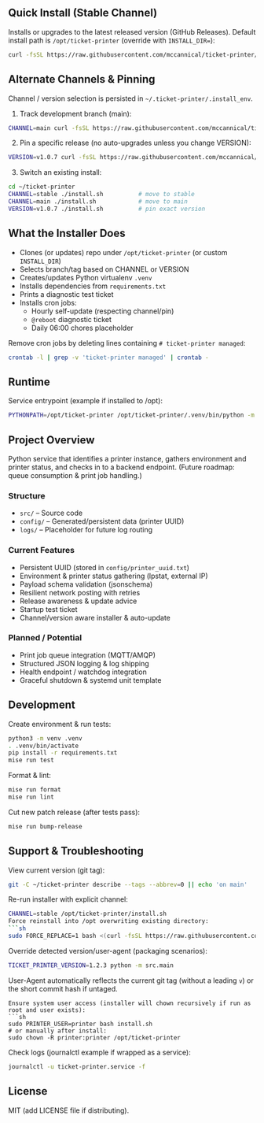 ## Quick Install (Stable Channel)

Installs or upgrades to the latest released version (GitHub Releases). Default install path is `/opt/ticket-printer` (override with `INSTALL_DIR=`):

```sh
curl -fsSL https://raw.githubusercontent.com/mccannical/ticket-printer/main/install.sh | bash
```

## Alternate Channels & Pinning

Channel / version selection is persisted in `~/.ticket-printer/.install_env`.

1. Track development branch (main):
```sh
CHANNEL=main curl -fsSL https://raw.githubusercontent.com/mccannical/ticket-printer/main/install.sh | bash
```

2. Pin a specific release (no auto-upgrades unless you change VERSION):
```sh
VERSION=v1.0.7 curl -fsSL https://raw.githubusercontent.com/mccannical/ticket-printer/main/install.sh | bash
```

3. Switch an existing install:
```sh
cd ~/ticket-printer
CHANNEL=stable ./install.sh          # move to stable
CHANNEL=main ./install.sh            # move to main
VERSION=v1.0.7 ./install.sh          # pin exact version
```

## What the Installer Does
- Clones (or updates) repo under `/opt/ticket-printer` (or custom `INSTALL_DIR`)
- Selects branch/tag based on CHANNEL or VERSION
- Creates/updates Python virtualenv `.venv`
- Installs dependencies from `requirements.txt`
- Prints a diagnostic test ticket
- Installs cron jobs:
	- Hourly self-update (respecting channel/pin)
	- `@reboot` diagnostic ticket
	- Daily 06:00 chores placeholder

Remove cron jobs by deleting lines containing `# ticket-printer managed`:
```sh
crontab -l | grep -v 'ticket-printer managed' | crontab -
```

## Runtime
Service entrypoint (example if installed to /opt):
```sh
PYTHONPATH=/opt/ticket-printer /opt/ticket-printer/.venv/bin/python -m src.main
```

## Project Overview
Python service that identifies a printer instance, gathers environment and printer status, and checks in to a backend endpoint. (Future roadmap: queue consumption & print job handling.)

### Structure
- `src/` – Source code
- `config/` – Generated/persistent data (printer UUID)
- `logs/` – Placeholder for future log routing

### Current Features
- Persistent UUID (stored in `config/printer_uuid.txt`)
- Environment & printer status gathering (lpstat, external IP)
- Payload schema validation (jsonschema)
- Resilient network posting with retries
- Release awareness & update advice
- Startup test ticket
- Channel/version aware installer & auto-update

### Planned / Potential
- Print job queue integration (MQTT/AMQP)
- Structured JSON logging & log shipping
- Health endpoint / watchdog integration
- Graceful shutdown & systemd unit template

## Development

Create environment & run tests:
```sh
python3 -m venv .venv
. .venv/bin/activate
pip install -r requirements.txt
mise run test
```

Format & lint:
```sh
mise run format
mise run lint
```

Cut new patch release (after tests pass):
```sh
mise run bump-release
```

## Support & Troubleshooting
View current version (git tag):
```sh
git -C ~/ticket-printer describe --tags --abbrev=0 || echo 'on main'
```
Re-run installer with explicit channel:
```sh
CHANNEL=stable /opt/ticket-printer/install.sh
Force reinstall into /opt overwriting existing directory:
```sh
sudo FORCE_REPLACE=1 bash <(curl -fsSL https://raw.githubusercontent.com/mccannical/ticket-printer/main/install.sh)
```

Override detected version/user-agent (packaging scenarios):
```sh
TICKET_PRINTER_VERSION=1.2.3 python -m src.main
```

User-Agent automatically reflects the current git tag (without a leading `v`) or the short commit hash if untaged.
```
Ensure system user access (installer will chown recursively if run as root and user exists):
```sh
sudo PRINTER_USER=printer bash install.sh
# or manually after install:
sudo chown -R printer:printer /opt/ticket-printer
```
Check logs (journalctl example if wrapped as a service):
```sh
journalctl -u ticket-printer.service -f
```

## License
MIT (add LICENSE file if distributing).
